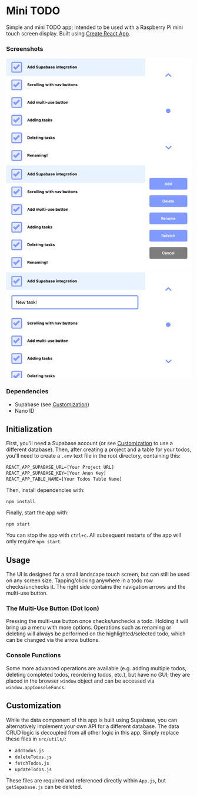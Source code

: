 # Mini TODO

Simple and mini TODO app; intended to be used with a Raspberry Pi mini touch screen display. Built using [Create React App](https://create-react-app.dev/).

### Screenshots

![General View](/demo_images/general_view.png)
![Multi-Use Menu](/demo_images/multi-use_menu.png)
![Adding Todos](/demo_images/adding_todos.png)

### Dependencies

-   Supabase (see [Customization](#customization))
-   Nano ID

## Initialization

First, you'll need a Supabase account (or see [Customization](#customization) to use a different database). Then, after creating a project and a table for your todos, you'll need to create a `.env` text file in the root directory, containing this:

```
REACT_APP_SUPABASE_URL=[Your Project URL]
REACT_APP_SUPABASE_KEY=[Your Anon Key]
REACT_APP_TABLE_NAME=[Your Todos Table Name]
```

Then, install dependencies with:

```
npm install
```

Finally, start the app with:

```
npm start
```

You can stop the app with `ctrl+c`. All subsequent restarts of the app will only require `npm start`.

## Usage

The UI is designed for a small landscape touch screen, but can still be used on any screen size. Tapping/clicking anywhere in a todo row checks/unchecks it. The right side contains the navigation arrows and the multi-use button.

### The Multi-Use Button (Dot Icon)

Pressing the multi-use button once checks/unchecks a todo. Holding it will bring up a menu with more options. Operations such as renaming or deleting will always be performed on the highlighted/selected todo, which can be changed via the arrow buttons.

### Console Functions

Some more advanced operations are available (e.g. adding multiple todos, deleting completed todos, reordering todos, etc.), but have no GUI; they are placed in the browser `window` object and can be accessed via `window.appConsoleFuncs`.

## Customization

While the data component of this app is built using Supabase, you can alternatively implement your own API for a different database. The data CRUD logic is decoupled from all other logic in this app. Simply replace these files in `src/utils/`:

-   `addTodos.js`
-   `deleteTodos.js`
-   `fetchTodos.js`
-   `updateTodos.js`

These files are required and referenced directly within `App.js`, but `getSupabase.js` can be deleted.
